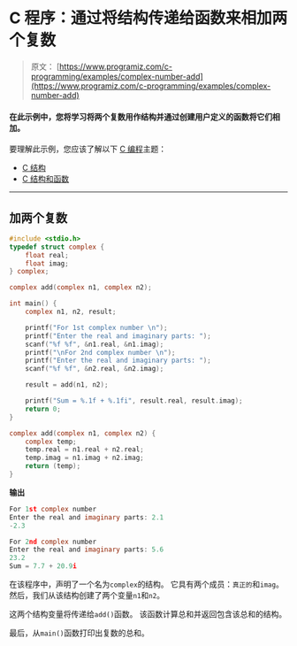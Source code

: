 # C 程序：通过将结构传递给函数来相加两个复数

> 原文： [https://www.programiz.com/c-programming/examples/complex-number-add](https://www.programiz.com/c-programming/examples/complex-number-add)

#### 在此示例中，您将学习将两个复数用作结构并通过创建用户定义的函数将它们相加。

要理解此示例，您应该了解以下 [C 编程](/c-programming "C tutorial")主题：

*   [C 结构](/c-programming/c-structures)
*   [C 结构和函数](/c-programming/c-structure-function)

* * *

## 加两个复数

```c
#include <stdio.h>
typedef struct complex {
    float real;
    float imag;
} complex;

complex add(complex n1, complex n2);

int main() {
    complex n1, n2, result;

    printf("For 1st complex number \n");
    printf("Enter the real and imaginary parts: ");
    scanf("%f %f", &n1.real, &n1.imag);
    printf("\nFor 2nd complex number \n");
    printf("Enter the real and imaginary parts: ");
    scanf("%f %f", &n2.real, &n2.imag);

    result = add(n1, n2);

    printf("Sum = %.1f + %.1fi", result.real, result.imag);
    return 0;
}

complex add(complex n1, complex n2) {
    complex temp;
    temp.real = n1.real + n2.real;
    temp.imag = n1.imag + n2.imag;
    return (temp);
} 
```

**输出**

```c
For 1st complex number
Enter the real and imaginary parts: 2.1
-2.3

For 2nd complex number
Enter the real and imaginary parts: 5.6
23.2
Sum = 7.7 + 20.9i 
```

在该程序中，声明了一个名为`complex`的结构。 它具有两个成员：`真正的`和`imag`。 然后，我们从该结构创建了两个变量`n1`和`n2`。

这两个结构变量将传递给`add()`函数。 该函数计算总和并返回包含该总和的结构。

最后，从`main()`函数打印出复数的总和。